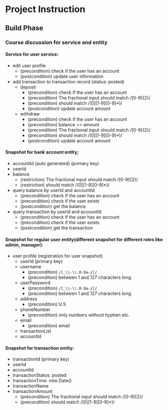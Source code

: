 # Project Instruction

## Build Phase

### Course discussion for service and entity
#### Service for user service:
- edit user profile
    - (precondition) check if the user has an account
    - (postcondition) update user information
- add transaction to transaction record (status: posted)
    - deposit
        - (precondition) check if the user has an account
        - (precondition) The fractional input should match /[0-9]{2}/
        - (precondition) should match /(0|[1-9][0-9]*)/
        - (postcondition) update account amount
    - withdraw
        - (precondition) check if the user has an account
        - (precondition) balance >= amount
        - (precondition) The fractional input should match /[0-9]{2}/
        - (precondition) should match /(0|[1-9][0-9]*)/
        - (postcondition) update account amount
        

#### Snapshot for bank account entity;
- accountId (auto generated) (primary key)
- userId
- balance
    - (restriction) The fractional input should match /[0-9]{2}/
    - (restriction) should match /(0|[1-9][0-9]*)/
- query balance by userId and accountId
    - (precondition) check if the user has an account
    - (precondition) check if the user exists
    - (postcondition) get the balance
- query transaction by userId and accountId
    - (precondition) check if the user has an account
    - (precondition) check if the user exists
    - (postcondition) get the transaction

#### Snapshot for regular user entity(different snapshot for different roles like admin, manager):
- user profile (registration for user snapshot)
    - userId  (primary key)
    - username
        - (precondition) `/[_\\-\\.0-9a-z]/`
        - (precondition) between 1 and 127 characters long
    - userPassword
        - (precondition) `/[_\\-\\.0-9a-z]/`
        - (precondition) between 1 and 127 characters long
    - address
        - (precondition) U.S
    - phoneNumber
        - (precondition) only numbers without hyphen etc.
    - email
        - (precondition) email
    - transactionList
    - accountId

#### Snapshot for transaction entity:
- transactionId  (primary key)
- userId
- accountId
- transactionStatus: posted
- transactionTime: new Date()
- transactionName
- transactionAmount
    - (precondition) The fractional input should match /[0-9]{2}/
    - (precondition) should match /(0|[1-9][0-9]*)/
